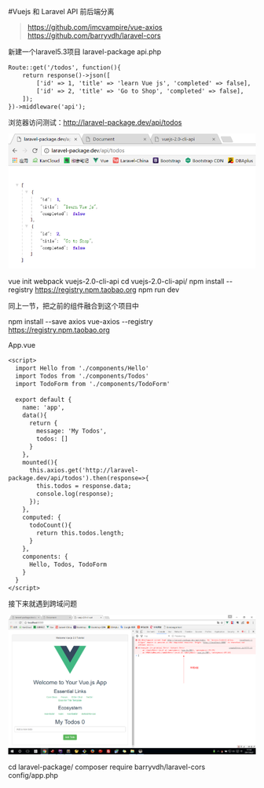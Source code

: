 #Vuejs 和 Laravel API 前后端分离

>https://github.com/imcvampire/vue-axios
>https://github.com/barryvdh/laravel-cors

新建一个laravel5.3项目 laravel-package
api.php
```
Route::get('/todos', function(){
    return response()->json([
        ['id' => 1, 'title' => 'learn Vue js', 'completed' => false],
        ['id' => 2, 'title' => 'Go to Shop', 'completed' => false],
    ]);
})->middleware('api');
```
浏览器访问测试：http://laravel-package.dev/api/todos

![](image/screenshot_1496391677519.png)

vue init webpack vuejs-2.0-cli-api
cd vuejs-2.0-cli-api/
npm install --registry https://registry.npm.taobao.org
npm run dev

同上一节，把之前的组件融合到这个项目中

npm install --save axios vue-axios --registry https://registry.npm.taobao.org

App.vue
```
<script>
  import Hello from './components/Hello'
  import Todos from './components/Todos'
  import TodoForm from './components/TodoForm'

  export default {
    name: 'app',
    data(){
      return {
        message: 'My Todos',
        todos: []
      }
    },
    mounted(){
      this.axios.get('http://laravel-package.dev/api/todos').then(response=>{
        this.todos = response.data;
        console.log(response);
      });
    },
    computed: {
      todoCount(){
        return this.todos.length;
      }
    },
    components: {
      Hello, Todos, TodoForm
    }
  }
</script>
```

接下来就遇到跨域问题

![](image/screenshot_1496397289826.png)

cd laravel-package/
composer require barryvdh/laravel-cors
config/app.php

